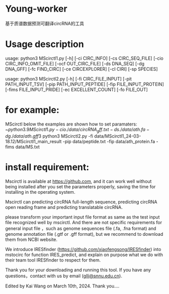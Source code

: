 # Young-worker
基于质谱数据预测可翻译circRNA的工具
# Usage description
usage: python3 MScirctl1.py [-h] [-ci CIRC_INFO] [-cs CIRC_SEQ_FILE] [-cio CIRC_INFO_OMIT_FILE] [-ocf OUT_CIRC_FILE] [-ds DNA_SEQ] [-dg DNA_GFF] [-fc FIND_CIRC] [-ce CIRCEXPLORER] [-cI CIRI] [-sp SPECIES]

usage: python3 MScirctl2.py [-h] [-fi CIRC_FILE_INPUT] [-pit PATH_INPUT_TSV] [-pip PATH_INPUT_PEPTIDE] [-fip FILE_INPUT_PROTEIN] [-fims FILE_INPUT_PRIDE] [-ec EXCELLENT_COUNT] [-fo FILE_OUT]
# for example:
MScirctl below the examples are shown how to set paramaters:
~$python3.9 MScirctl1.py -cio ./data/circRNA_gff.txt -ds ./data/ath.fa -dg ./data/ath.gff3
~$python3 MScirctl2.py -fi data/MScirctl1_24-03-18.12/MScirctl1_main_result -pip data/peptide.txt -fip data/ath_protein.fa -fims data/MS.txt

# install requirement:
Mscirctl is available at https://github.com, and it can work well without being installed after you set the parameters properly, saving the time for installing in the operating system.

Mscirctl can predicting circRNA full-length sequence, predicting circRNA open reading frame and predicting translatable circRNA.

please transform your important input file format as same as the test input file recognized well by mscirctl. And there are not specific requirements for general input file ，such as genome sequences file (.fa, .fna format) and genome annotation file (.gtf or .gff format), but we recommend to download them from NCBI website.

We introduce IRESfinder (https://github.com/xiaofengsong/IRESfinder) into mstocirc for function IRES_predict, and explain on purpose what we do with their team tool IRESfinder to respect for them.

Thank you for your downloading and running this tool. If you have any questions，contact with us by email (glli@snnu.edu.cn).

Edited by Kai Wang on March 10th, 2024. Thank you....
